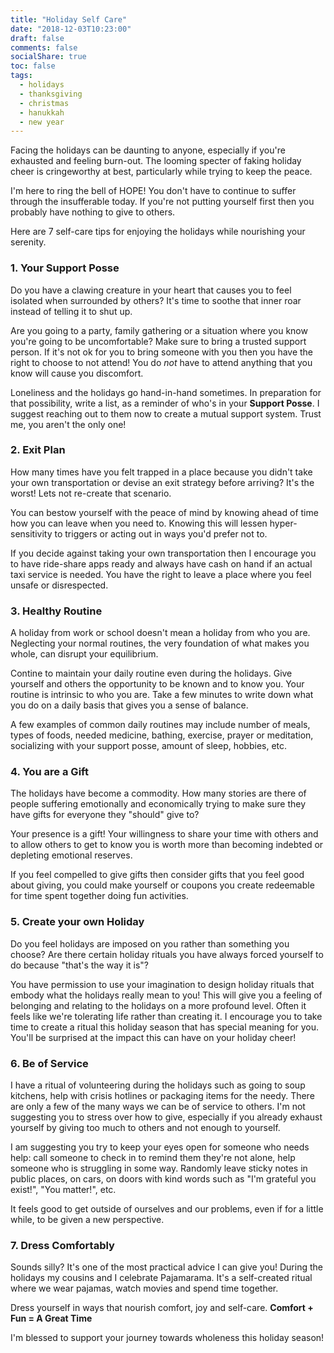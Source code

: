 ```yaml
---
title: "Holiday Self Care"
date: "2018-12-03T10:23:00"
draft: false
comments: false
socialShare: true
toc: false
tags:
  - holidays
  - thanksgiving
  - christmas 
  - hanukkah
  - new year
---
```


Facing the holidays can be daunting to anyone, especially if you're exhausted and feeling burn-out. The looming specter of faking holiday cheer is cringeworthy at best, particularly while trying to keep the peace. 

I'm here to ring the bell of HOPE! You don't have to continue to suffer through the insufferable today. If you're not putting yourself first then you probably have nothing to give to others. 

Here are 7 self-care tips for enjoying the holidays while nourishing your serenity.

### 1. Your Support Posse

Do you have a clawing creature in your heart that causes you to feel isolated when surrounded by others? It's time to soothe that inner roar instead of telling it to shut up. 

Are you going to a party, family gathering or a situation where you know you're going to be uncomfortable? Make sure to bring a trusted support person. If it's not ok for you to bring someone with you then you have the right to choose to not attend! You do *not* have to attend anything that you know will cause you discomfort.

Loneliness and the holidays go hand-in-hand sometimes. In preparation for that possibility, write a list, as a reminder of who's in your **Support Posse**. I suggest reaching out to them now to create a mutual support system. Trust me, you aren't the only one!

### 2. Exit Plan

How many times have you felt trapped in a place because you didn't take your own transportation or devise an exit strategy before arriving? It's the worst! Lets not re-create that scenario.

You can bestow yourself with the peace of mind by knowing ahead of time how you can leave when you need to. Knowing this will lessen hyper-sensitivity to triggers or acting out in ways you'd prefer not to.

If you decide against taking your own transportation then I encourage you to have ride-share apps ready and always have cash on hand if an actual taxi service is needed. You have the right to leave a place where you feel unsafe or disrespected. 

### 3. Healthy Routine

A holiday from work or school doesn't mean a holiday from who you are. Neglecting your normal routines, the very foundation of what makes you whole, can disrupt your equilibrium. 

Contine to maintain your daily routine even during the holidays. Give yourself and others the opportunity to be known and to know you. Your routine is intrinsic to who you are. Take a few minutes to write down what you do on a daily basis that gives you a sense of balance. 

A few examples of common daily routines may include number of meals, types of foods, needed medicine, bathing, exercise, prayer or meditation, socializing with your support posse, amount of sleep, hobbies, etc.

### 4. You are a Gift

The holidays have become a commodity. How many stories are there of people suffering emotionally and economically trying to make sure they have gifts for everyone they "should" give to?

Your presence is a gift! Your willingness to share your time with others and to allow others to get to know you is worth more than becoming indebted or depleting emotional reserves. 

If you feel compelled to give gifts then consider gifts that you feel good about giving, you could make yourself or coupons you create redeemable for time spent together doing fun activities.

### 5. Create your own Holiday

Do you feel holidays are imposed on you rather than something you choose? Are there certain holiday rituals you have always forced yourself to do because "that's the way it is"?

You have permission to use your imagination to design holiday rituals that embody what the holidays really mean to you! This will give you a feeling of belonging and relating to the holidays on a more profound level. Often it feels like we're tolerating life rather than creating it. I encourage you to take time to create a ritual this holiday season that has special meaning for you. You'll be surprised at the impact this can have on your holiday cheer!

### 6. Be of Service

I have a ritual of volunteering during the holidays such as going to soup kitchens, help with crisis hotlines or packaging items for the needy. There are only a few of the many ways we can be of service to others. I'm not suggesting you to stress over how to give, especially if you already exhaust yourself by giving too much to others and not enough to yourself. 

I am suggesting you try to keep your eyes open for someone who needs help: call someone to check in to remind them they're not alone, help someone who is struggling in some way. Randomly leave sticky notes in public places, on cars, on doors with kind words such as "I'm grateful you exist!", "You matter!", etc.

It feels good to get outside of ourselves and our problems, even if for a little while, to be given a new perspective.

### 7. Dress Comfortably

Sounds silly? It's one of the most practical advice I can give you! During the holidays my cousins and I celebrate Pajamarama. It's a self-created ritual where we wear pajamas, watch movies and spend time together.

Dress yourself in ways that nourish comfort, joy and self-care. **Comfort + Fun = A Great Time**

I'm blessed to support your journey towards wholeness this holiday season! 
